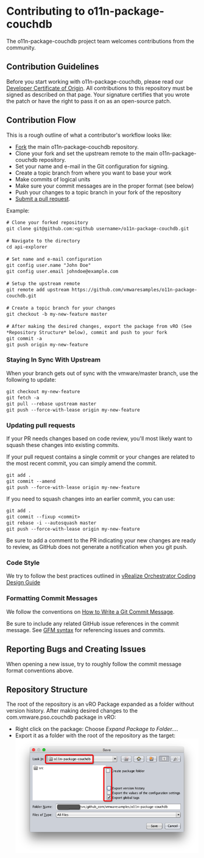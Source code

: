 

# Contributing to o11n-package-couchdb

The o11n-package-couchdb project team welcomes contributions from the community.

## Contribution Guidelines

Before you start working with o11n-package-couchdb, please read our [Developer Certificate of Origin](https://cla.vmware.com/dco). All contributions to this repository must be signed as described on that page. Your signature certifies that you wrote the patch or have the right to pass it on as an open-source patch.


## Contribution Flow

This is a rough outline of what a contributor's workflow looks like:

- [Fork](https://help.github.com/articles/fork-a-repo/) the main o11n-package-couchdb repository.
- Clone your fork and set the upstream remote to the main o11n-package-couchdb repository.
- Set your name and e-mail in the Git configuration for signing.
- Create a topic branch from where you want to base your work
- Make commits of logical units
- Make sure your commit messages are in the proper format (see below)
- Push your changes to a topic branch in your fork of the repository
- [Submit a pull request](https://help.github.com/articles/about-pull-requests/).

Example:

``` shell
# Clone your forked repository
git clone git@github.com:<github username>/o11n-package-couchdb.git

# Navigate to the directory
cd api-explorer

# Set name and e-mail configuration
git config user.name "John Doe"
git config user.email johndoe@example.com

# Setup the upstream remote
git remote add upstream https://github.com/vmwaresamples/o11n-package-couchdb.git

# Create a topic branch for your changes
git checkout -b my-new-feature master

# After making the desired changes, export the package from vRO (See *Repository Structure* below), commit and push to your fork
git commit -a
git push origin my-new-feature
```

### Staying In Sync With Upstream

When your branch gets out of sync with the vmware/master branch, use the following to update:

``` shell
git checkout my-new-feature
git fetch -a
git pull --rebase upstream master
git push --force-with-lease origin my-new-feature
```

### Updating pull requests

If your PR needs changes based on code review, you'll most likely want to squash these changes into
existing commits.

If your pull request contains a single commit or your changes are related to the most recent commit, you can simply
amend the commit.

``` shell
git add .
git commit --amend
git push --force-with-lease origin my-new-feature
```

If you need to squash changes into an earlier commit, you can use:

``` shell
git add .
git commit --fixup <commit>
git rebase -i --autosquash master
git push --force-with-lease origin my-new-feature
```

Be sure to add a comment to the PR indicating your new changes are ready to review, as GitHub does not generate a
notification when you git push.

### Code Style
We try to follow the best practices outlined in [vRealize Orchestrator Coding Design Guide](http://pubs.vmware.com/orchestrator-70/topic/com.vmware.ICbase/PDF/vrealize_orchestrator_coding_design_guide.pdf)

### Formatting Commit Messages

We follow the conventions on [How to Write a Git Commit Message](http://chris.beams.io/posts/git-commit/).

Be sure to include any related GitHub issue references in the commit message.  See
[GFM syntax](https://guides.github.com/features/mastering-markdown/#GitHub-flavored-markdown) for referencing issues
and commits.

## Reporting Bugs and Creating Issues

When opening a new issue, try to roughly follow the commit message format conventions above.

## Repository Structure
The root of the repository is an vRO Package expanded as a folder without version history.  After making desired changes to the com.vmware.pso.couchdb package in vRO:

* Right click on the package: Choose *Expand Package to Folder...*.
* Export it as a folder with the root of the repository as the target:
![](exportToFolderSettings.png)